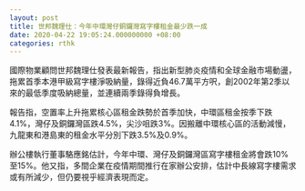 ```yaml
---
layout: post
title: 世邦魏理仕：今年中環灣仔銅鑼灣寫字樓租金最少跌一成
date: 2020-04-22 19:05:24.000000000 +08:00
categories: rthk
---
```


國際物業顧問世邦魏理仕發表最新報告，指出新型肺炎疫情和全球金融市場動盪，拖累首季本港甲級寫字樓淨吸納量，錄得近負46.7萬平方呎，創2002年第2季以來的最低季度吸納總量，並連續兩季錄得負增長。

報告指，空置率上升拖累核心區租金跌勢於首季加快，中環區租金按季下跌4.1%，灣仔及銅鑼灣區跌4.5%，尖沙咀跌3%。因搬離中環核心區的活動減慢，九龍東和港島東的租金水平分別下跌3.5%及0.9%。

辦公樓執行董事駱應銘估計，今年中環、灣仔及銅鑼灣區寫字樓租金將會跌10%至15%。他又指，多間企業在疫情期間推行在家辦公安排，估計中長線寫字樓需求或有所減少，但仍要視乎經濟表現而定。
